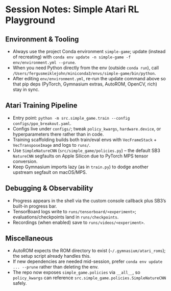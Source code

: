 # Session Notes: Simple Atari RL Playground

## Environment & Tooling
- Always use the project Conda environment `simple-game`; update (instead of recreating) with `conda env update -n simple-game -f env/environment.yml --prune`.
- When you need Python directly from the env (outside `conda run`), call `/Users/fergusmeiklejohn/miniconda3/envs/simple-game/bin/python`.
- After editing `env/environment.yml`, re-run the update command above so that pip deps (PyTorch, Gymnasium extras, AutoROM, OpenCV, rich) stay in sync.

## Atari Training Pipeline
- Entry point: `python -m src.simple_game.train --config configs/ppo_breakout.yaml`.
- Configs live under `configs/`; tweak `policy_kwargs`, `hardware.device`, or hyperparameters there rather than in code.
- Training scaffolding builds both train/eval envs with `VecFrameStack` + `VecTransposeImage` and logs to `runs/`.
- Use `SimpleNatureCNN` (`src/simple_game/policies.py`) – the default SB3 `NatureCNN` segfaults on Apple Silicon due to PyTorch MPS tensor conversion.
- Keep Gymnasium imports lazy (as in `train.py`) to dodge another upstream segfault on macOS/MPS.

## Debugging & Observability
- Progress appears in the shell via the custom console callback plus SB3’s built-in progress bar.
- TensorBoard logs write to `runs/tensorboard/<experiment>`; evaluations/checkpoints land in `runs/checkpoints`.
- Recordings (when enabled) save to `runs/videos/<experiment>`.

## Miscellaneous
- AutoROM expects the ROM directory to exist (`~/.gymnasium/atari_roms`); the setup script already handles this.
- If new dependencies are needed mid-session, prefer `conda env update ... --prune` rather than deleting the env.
- The repo now exposes `simple_game.policies` via `__all__`, so `policy_kwargs` can reference `src.simple_game.policies.SimpleNatureCNN` safely.
